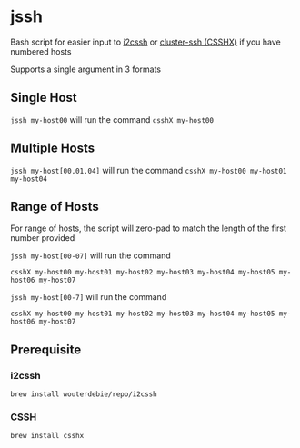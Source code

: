 # jssh
Bash script for easier input to [i2cssh](https://github.com/wouterdebie/i2cssh) or [cluster-ssh (CSSHX)](https://formulae.brew.sh/formula/csshx) if you have numbered hosts

Supports a single argument in 3 formats
## Single Host
`jssh my-host00` will run the command `csshX my-host00`

## Multiple Hosts
`jssh my-host[00,01,04]` will run the command `csshX my-host00 my-host01 my-host04`

## Range of Hosts
For range of hosts, the script will zero-pad to match the length of the first number provided<br>

`jssh my-host[00-07]` will run the command 

```csshX my-host00 my-host01 my-host02 my-host03 my-host04 my-host05 my-host06 my-host07```

`jssh my-host[00-7]` will run the command

```csshX my-host00 my-host01 my-host02 my-host03 my-host04 my-host05 my-host06 my-host07```

## Prerequisite
### i2cssh
```
brew install wouterdebie/repo/i2cssh
```
### CSSH
```
brew install csshx
```

